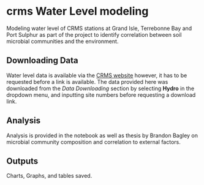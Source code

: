# crms Water Level modeling
Modeling water level of CRMS stations at Grand Isle, Terrebonne Bay and Port Sulphur as part of the project to identify correlation between soil microbial communities and the environment.

## Downloading Data
Water level data is available via the [CRMS website](https://www.lacoast.gov/crms/Home.aspx) however, it has to be requested before a link is available.  The data provided here was downloaded from the _Data Downloading_ section by selecting **Hydro** in the dropdown menu, and inputting site numbers before requesting a download link.

## Analysis
Analysis is provided in the notebook as well as thesis by Brandon Bagley on microbial community composition and correlation to external factors.

## Outputs
Charts, Graphs, and tables saved.
